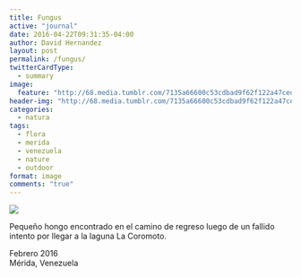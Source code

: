 ```yaml
---
title: Fungus
active: "journal"
date: 2016-04-22T09:31:35-04:00
author: David Hernandez
layout: post
permalink: /fungus/
twitterCardType:
  - summary
image: 
  feature: "http://68.media.tumblr.com/7135a66600c53cdbad9f62f122a47ced/tumblr_o61ge486BE1qzqummo1_1280.jpg"
header-img: "http://68.media.tumblr.com/7135a66600c53cdbad9f62f122a47ced/tumblr_o61ge486BE1qzqummo1_1280.jpg"
categories:
  - natura
tags:
  - flora
  - merida
  - venezuela
  - nature
  - outdoor
format: image
comments: "true"
---
```

<a href="http://68.media.tumblr.com/7135a66600c53cdbad9f62f122a47ced/tumblr_o61ge486BE1qzqummo1_1280.jpg" class="popup"  title="Fungus" data-caption="© 2016 by David Hernández"><img src="http://68.media.tumblr.com/7135a66600c53cdbad9f62f122a47ced/tumblr_o61ge486BE1qzqummo1_1280.jpg"></a>

Pequeño hongo encontrado en el camino de regreso luego de un fallido intento por llegar a la laguna La Coromoto.

Febrero 2016<br>
Mérida, Venezuela
